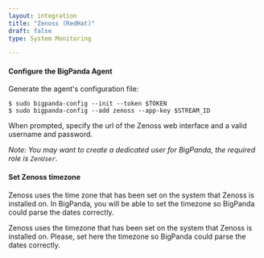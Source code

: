 ```yaml
---
layout: integration 
title: "Zenoss (RedHat)"
draft: false
type: System Monitoring

---
```


<!-- docs-include _integrations/agent-common/install/generic.md:::SOURCE_SYSTEM_NAME=Zenoss:::PLATFORM_NAME=RedHat:::PLATFORM_LOWER=redhat -->

<!-- section-separator -->

#### Configure the BigPanda Agent
Generate the agent's configuration file:

    $ sudo bigpanda-config --init --token $TOKEN
    $ sudo bigpanda-config --add zenoss --app-key $STREAM_ID

When prompted, specify the url of the Zenoss web interface and a valid username and password.

*Note: You may want to create a dedicated user for BigPanda, the required role is `ZenUser`.*

<!-- section-separator -->

#### Set Zenoss timezone

<!-- docs-only-start -->

Zenoss uses the time zone that has been set on the system that Zenoss is installed on. In BigPanda, you will be able to set the timezone so BigPanda could parse the dates correctly.

<!-- docs-only-end -->

<!-- app-only-start -->

Zenoss uses the timezone that has been set on the system that Zenoss is installed on. Please, set here the timezone so BigPanda could parse the dates correctly.

<!-- include 'integrations/zenoss/zenoss' -->

<!-- app-only-end -->

<!-- section-separator -->

<!-- docs-include _integrations/agent-common/start-and-summary/generic.md:::SOURCE_SYSTEM_NAME=Zenoss:::PLATFORM=redhat -->
